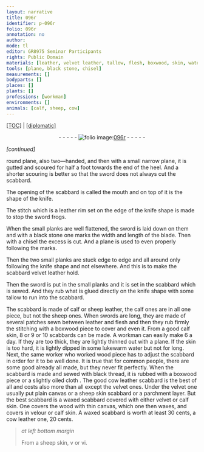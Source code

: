 ```yaml
---
layout: narrative
title: 096r
identifier: p-096r
folio: 096r
annotation: no
author:
mode: tl
editor: GR8975 Seminar Participants
rights: Public Domain
materials: [leather, velvet leather, tallow, flesh, boxwood, skin, water, wood, thread, oiled, velvet, canvas, parchment, velour, waxed]
tools: [plane, black stone, chisel]
measurements: []
bodyparts: []
places: []
plants: []
professions: [workman]
environments: []
animals: [calf, sheep, cow]
---
```


<p><a href="{{ site.baseurl }}/translation/">[TOC]</a> | <a href="{{ site.baseurl }}/texts/p-096r_tc/" target="_blank">[diplomatic]</a></p><div class="folio" align="center">- - - - - <a href="http://gallica.bnf.fr/ark:/12148/btv1b10500001g/f197.image" target="_blank"><img src="https://cu-mkp.github.io/2017-workshop-edition/assets/photo-icon.png" alt="folio image: " style="display:inline-block; margin-bottom:-3px;"/>096r</a> - - - - - </div>   
 
*[continued]*
  
 round <span class="tl">plane</span>, also two—handed, and then with a small narrow <span class="tl">plane</span>, it is gutted and scoured for half a foot towards the end of the heel. And a shorter scouring is better so that the sword does not always cut the scabbard.
 
 The opening of the scabbard is called the mouth and on top of it is the shape of the knife.
 
 The stitch which is a <span class="m">leather</span> rim set on the edge of the knife shape is made to stop the sword frogs.
 
 When the small planks are well flattened, the sword is laid down on them and with a <span class="tl">black stone</span> one marks the width and length of the blade. Then with a <span class="tl">chisel</span> the excess is cut. And a <span class="tl">plane</span> is used to even properly following the marks.
 
 Then the two small planks are stuck edge to edge <span class="add">and all around</span> only following the knife shape and not elsewhere. And this is to make the scabbard <span class="m">velvet leather</span> hold.
 
 Then the sword is put in the small planks and it is set in the scabbard which is sewed. And they rub what is glued directly on the knife shape with some <span class="m">tallow</span> to run into the scabbard.
 
 The scabbard is made of <span class="al">calf</span> or <span class="al">sheep</span> <span class="m">leather</span>, the <span class="al">calf</span> ones are in all one piece, but not the <span class="al">sheep</span> ones. When swords are long, they are made of several patches sewn between <span class="m">leather</span> and <span class="m">flesh</span> and then they rub firmly the stitching with a <span class="m">boxwood</span> piece to cover and even it. From a good <span class="al">calf</span> <span class="m">skin</span>, 8 or 9 or 10 scabbards can be made. A <span class="pro">workman</span> can easily make 6 a day. If they are too thick, they are lightly thinned out with a plane. If the <span class="m">skin</span> is too hard, it is lightly dipped in some lukewarm <span class="m">water</span> but not for long. Next, the same worker who worked <span class="m">wood</span> piece has to adjust the scabbard in order for it to be well done. It is true that for common people, there are some good already all made, but they never fit perfectly. When the scabbard is made and sewed with black <span class="m">thread</span>, it is rubbed with a <span class="m">boxwood</span> piece or a slightly <span class="m">oiled</span> cloth . The good <span class="al">cow</span> <span class="m">leather</span> scabbard is the best of all and costs also more than all except the <span class="m">velvet</span> ones. Under the <span class="m">velvet</span> one usually put plain <span class="m">canvas</span> or a <span class="al">sheep</span> <span class="m">skin</span> scabbard or a <span class="m">parchment</span> layer. But the best scabbard is a waxed scabbard covered with either <span class="m">velvet</span> or <span class="al">calf</span> <span class="m">skin</span>. One covers the wood with thin canvas, which one then waxes, and covers in <span class="m">velour</span> or <span class="al">calf</span> <span class="m">skin</span>. A <span class="m">waxed</span> scabbard is worth at least 30 cents, a <span class="al">cow</span> leather one, 20 cents. 
 
> *at left bottom margin*
> 
> 
>   From a <span class="al">sheep</span> <span class="m">skin</span>, v or vi.
 
